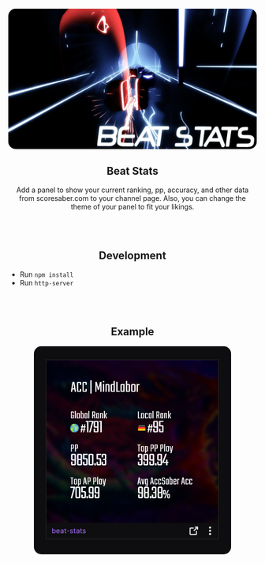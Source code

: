 

<br>&nbsp;<br>
<div align="center">
    <a href="">
        <img src="https://github.com/MindLaborDev/beat-stats/blob/main/assets/beatstats.png?raw=true" width="512" style="border-radius: 15px;">
    </a>
    <h2>Beat Stats</h2>
    <p align="center">
        <p>Add a panel to show your current ranking, pp, accuracy, and other data from scoresaber.com to your channel page. Also, you can change the theme of your panel to fit your likings.</p>
    </p>
</div>
<br>&nbsp;<br>

<div align="center">
    <h2>Development</h2>
</div>

* Run `npm install`
* Run `http-server`


<br>&nbsp;<br>

<div align="center">
    <h2>Example</h2>
</div>

<div align="center">
    <img src="https://raw.githubusercontent.com/MindLaborDev/beat-stats/main/demo/demo.png?raw=true" width="400" style="border-radius: 15px;">
</div>
<br>&nbsp;<br>

